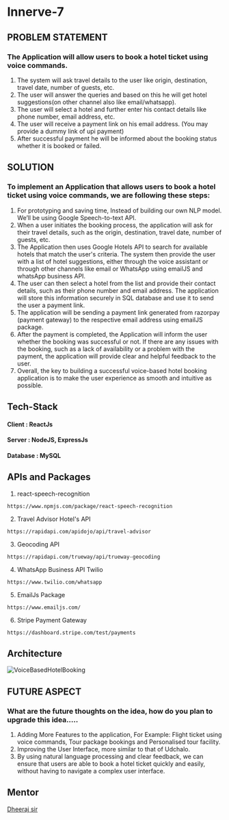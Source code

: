 # Innerve-7 

## PROBLEM STATEMENT

### The Application will allow users to book a hotel ticket using voice commands.

1) The system will ask travel details to the user like origin, destination, travel date, number of guests, etc.
2) The user will answer the queries and based on this he will get hotel suggestions(on other channel also like email/whatsapp).
3) The user will select a hotel and further enter his contact details like phone number, email address, etc.
4) The user will receive a payment link on his email address. (You may provide a dummy link of upi payment)
5) After successful payment he will be informed about the booking status whether it is booked or failed.

## SOLUTION

### To implement an Application that allows users to book a hotel ticket using voice commands, we are following these steps:

1) For prototyping and saving time, Instead of building our own NLP model. We’ll be using Google Speech-to-text API.
2) When a user initiates the booking process, the application will ask for their travel details, such as the origin, destination, travel date, number of guests, etc.
3) The Application then uses Google Hotels API to search for available hotels that match the user's criteria. The system then provide the user with a list of hotel suggestions, either through the voice assistant or through other channels like email or WhatsApp using emailJS and whatsApp business API.
4) The user can then select a hotel from the list and provide their contact details, such as their phone number and email address. The application will store this information securely in SQL database and use it to send the user a payment link.
5) The application will be sending a payment link generated from razorpay (payment gateway) to the respective email address using emailJS package.
6) After the payment is completed, the Application will inform the user whether the booking was successful or not. If there are any issues with the booking, such as a lack of availability or a problem with the payment, the application will provide clear and helpful feedback to the user.
7) Overall, the key to building a successful voice-based hotel booking application is to make the user experience as smooth and intuitive as possible.

## Tech-Stack

#### Client : ReactJs

#### Server : NodeJS, ExpressJs

#### Database : MySQL

## APIs and Packages 

1) react-speech-recognition
```
https://www.npmjs.com/package/react-speech-recognition
```
2) Travel Advisor Hotel's API
```
https://rapidapi.com/apidojo/api/travel-advisor
```
3) Geocoding API 
```
https://rapidapi.com/trueway/api/trueway-geocoding
```
4) WhatsApp Business API Twilio
```
https://www.twilio.com/whatsapp
```
5) EmailJs Package
```
https://www.emailjs.com/
```
6) Stripe Payment Gateway
```
https://dashboard.stripe.com/test/payments
```

## Architecture
![VoiceBasedHotelBooking](https://user-images.githubusercontent.com/92615235/219964249-89f4c8cf-4de7-4749-bc1a-906d0635e7ff.png)

## FUTURE ASPECT

### What are the future thoughts on the idea, how do you plan to upgrade this idea…..

1) Adding More Features to the application, For Example: Flight ticket using voice commands, Tour package bookings and Personalised tour facility.
2) Improving the User Interface, more similar to that of Udchalo.
3) By using natural language processing and clear feedback, we can ensure that users are able to book a hotel ticket quickly and easily, without having to navigate a complex user interface.

## Mentor
[Dheeraj sir](https://github.com/dheeraj120501)
